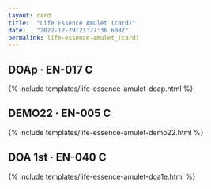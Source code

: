 ```yaml
---
layout: card
title:  "Life Essence Amulet (card)"
date:   "2022-12-29T21:27:36.608Z"
permalink: life-essence-amulet_(card)
---
```


## DOAp &middot; EN-017 C

{% include templates/life-essence-amulet-doap.html %}


## DEMO22 &middot; EN-005 C

{% include templates/life-essence-amulet-demo22.html %}


## DOA 1st &middot; EN-040 C

{% include templates/life-essence-amulet-doa1e.html %}
